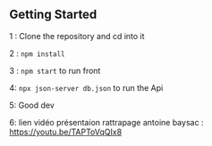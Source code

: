 ## Getting Started

1 : Clone the repository and cd into it

2 : `npm install`

3 : `npm start` to run front

4:  `npx json-server db.json` to run the Api

5: Good dev

6: lien vidéo présentaion rattrapage antoine baysac : https://youtu.be/TAPToVqQIx8
